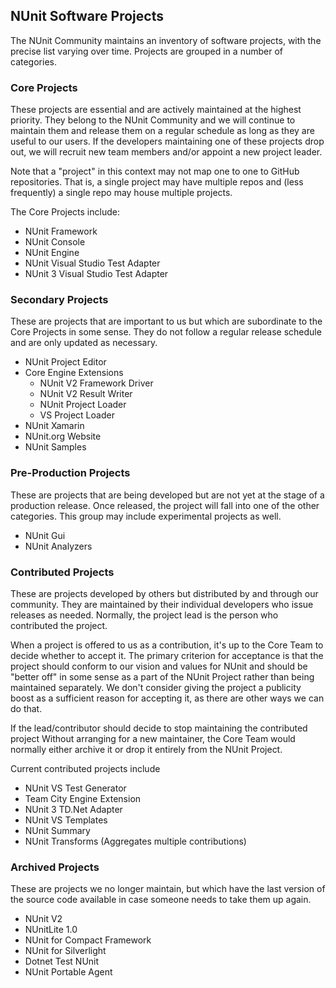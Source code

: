 ## NUnit Software Projects

The NUnit Community maintains an inventory of software projects, with the precise list varying over time. Projects are grouped in a number of categories.

### Core Projects

These projects are essential and are actively maintained at the highest priority. They belong to the NUnit Community and we will continue to maintain them and release them on a regular schedule as long as they are useful to our users. If the developers maintaining one of these projects drop out, we will recruit new team members and/or appoint a new project leader.

Note that a "project" in this context may not map one to one to GitHub repositories. That is, a single project may have multiple repos and (less frequently) a single repo may house multiple projects.

The Core Projects include:

* NUnit Framework
* NUnit Console
* NUnit Engine
* NUnit Visual Studio Test Adapter
* NUnit 3 Visual Studio Test Adapter

### Secondary Projects

These are projects that are important to us but which are subordinate to the Core Projects in some sense. They do not follow a regular release schedule and are only updated as necessary.

* NUnit Project Editor
* Core Engine Extensions
  * NUnit V2 Framework Driver
  * NUnit V2 Result Writer
  * NUnit Project Loader
  * VS Project Loader
* NUnit Xamarin
* NUnit.org Website
* NUnit Samples

### Pre-Production Projects

These are projects that are being developed but are not yet at the stage of a production release. Once released, the project will fall into one of the other categories. This group may include experimental projects as well.

* NUnit Gui
* NUnit Analyzers

### Contributed Projects

These are projects developed by others but distributed by and through our community. They are maintained by their individual developers who issue releases as needed. Normally, the project lead is the person who contributed the project. 

When a project is offered to us as a contribution, it's up to the Core Team to decide whether to accept it. The primary criterion for acceptance is that the project should conform to our vision and values for NUnit and should be "better off" in some sense as a part of the NUnit Project rather than being maintained separately. We don't consider giving the project a publicity boost as a sufficient reason for accepting it, as there are other ways we can do that. 

If the lead/contributor should decide to stop maintaining the contributed project Without arranging for a new maintainer, the Core Team would normally either archive it or drop it entirely from the NUnit Project.

Current contributed projects include

* NUnit VS Test Generator
* Team City Engine Extension
* NUnit 3 TD.Net Adapter
* NUnit VS Templates
* NUnit Summary
* NUnit Transforms (Aggregates multiple contributions)

### Archived Projects

These are projects we no longer maintain, but which have the last version of the source code available in case someone needs to take them up again.

* NUnit V2
* NUnitLite 1.0
* NUnit for Compact Framework
* NUnit for Silverlight
* Dotnet Test NUnit
* NUnit Portable Agent
